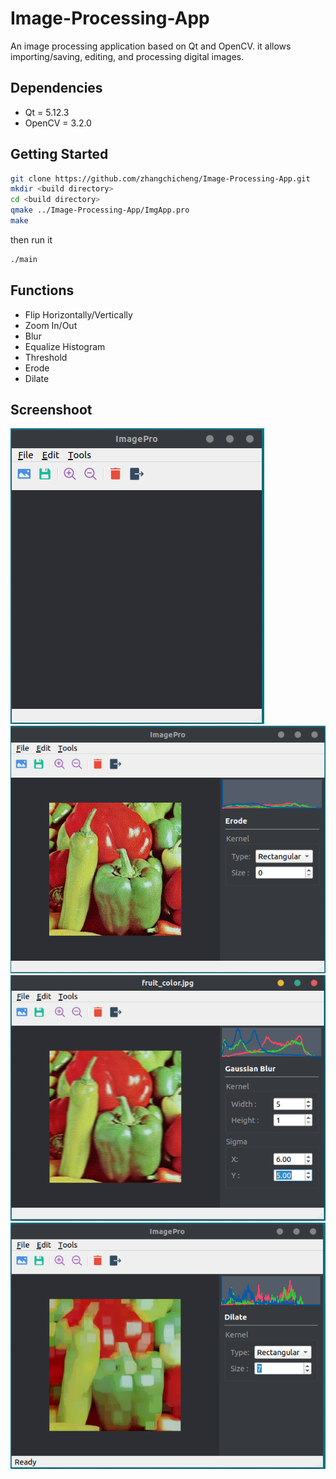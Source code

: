 # Image-Processing-App
An image processing application based on Qt and OpenCV. it allows importing/saving, editing, and processing digital images.

## Dependencies
* Qt = 5.12.3
* OpenCV = 3.2.0

## Getting Started
```bash
git clone https://github.com/zhangchicheng/Image-Processing-App.git
mkdir <build directory>
cd <build directory>
qmake ../Image-Processing-App/ImgApp.pro
make
```
then run it
```bash
./main
```
## Functions
* Flip Horizontally/Vertically
* Zoom In/Out
* Blur
* Equalize Histogram
* Threshold
* Erode
* Dilate

## Screenshoot
<img src=https://github.com/zhangchicheng/Image-Processing-App/blob/master/screenshot/mainwindow.png>
<img src=https://github.com/zhangchicheng/Image-Processing-App/blob/master/screenshot/erode.png>
<img src=https://github.com/zhangchicheng/Image-Processing-App/blob/master/screenshot/blur.png>
<img src=https://github.com/zhangchicheng/Image-Processing-App/blob/master/screenshot/dilate.png>


